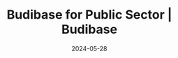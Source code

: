 ---
date: 2024-05-28
title: Budibase for Public Sector | Budibase
description: Budibase's low-code platform for Public Sector. Secure and robust app development, workflow automation and security and compliance, tailored to your unique needs.
draft: false
type: "solutions/industries/public-sector"
layout: single
---